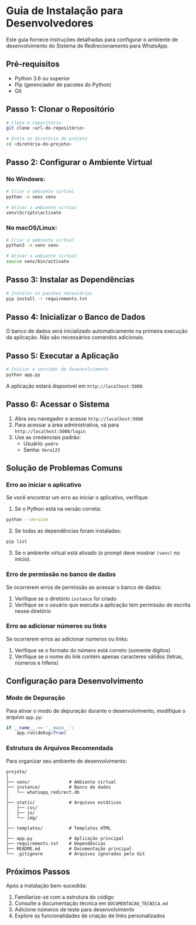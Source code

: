 # Guia de Instalação para Desenvolvedores

Este guia fornece instruções detalhadas para configurar o ambiente de desenvolvimento do Sistema de Redirecionamento para WhatsApp.

## Pré-requisitos

- Python 3.6 ou superior
- Pip (gerenciador de pacotes do Python)
- Git

## Passo 1: Clonar o Repositório

```bash
# Clone o repositório
git clone <url-do-repositório>

# Entre no diretório do projeto
cd <diretório-do-projeto>
```

## Passo 2: Configurar o Ambiente Virtual

### No Windows:

```bash
# Criar o ambiente virtual
python -m venv venv

# Ativar o ambiente virtual
venv\Scripts\activate
```

### No macOS/Linux:

```bash
# Criar o ambiente virtual
python3 -m venv venv

# Ativar o ambiente virtual
source venv/bin/activate
```

## Passo 3: Instalar as Dependências

```bash
# Instalar os pacotes necessários
pip install -r requirements.txt
```

## Passo 4: Inicializar o Banco de Dados

O banco de dados será inicializado automaticamente na primeira execução da aplicação. Não são necessários comandos adicionais.

## Passo 5: Executar a Aplicação

```bash
# Iniciar o servidor de desenvolvimento
python app.py
```

A aplicação estará disponível em `http://localhost:5000`.

## Passo 6: Acessar o Sistema

1. Abra seu navegador e acesse `http://localhost:5000`
2. Para acessar a área administrativa, vá para `http://localhost:5000/login`
3. Use as credenciais padrão:
   - Usuário: `pedro`
   - Senha: `Vera123`

## Solução de Problemas Comuns

### Erro ao iniciar o aplicativo

Se você encontrar um erro ao iniciar o aplicativo, verifique:

1. Se o Python está na versão correta:
```bash
python --version
```

2. Se todas as dependências foram instaladas:
```bash
pip list
```

3. Se o ambiente virtual está ativado (o prompt deve mostrar `(venv)` no início).

### Erro de permissão no banco de dados

Se ocorrerem erros de permissão ao acessar o banco de dados:

1. Verifique se o diretório `instance` foi criado
2. Verifique se o usuário que executa a aplicação tem permissão de escrita nesse diretório

### Erro ao adicionar números ou links

Se ocorrerem erros ao adicionar números ou links:

1. Verifique se o formato do número está correto (somente dígitos)
2. Verifique se o nome do link contém apenas caracteres válidos (letras, números e hífens)

## Configuração para Desenvolvimento

### Modo de Depuração

Para ativar o modo de depuração durante o desenvolvimento, modifique o arquivo `app.py`:

```python
if __name__ == '__main__':
    app.run(debug=True)
```

### Estrutura de Arquivos Recomendada

Para organizar seu ambiente de desenvolvimento:

```
projeto/
│
├── venv/               # Ambiente virtual
├── instance/           # Banco de dados
│   └── whatsapp_redirect.db
│
├── static/             # Arquivos estáticos
│   ├── css/
│   ├── js/
│   └── img/
│
├── templates/          # Templates HTML
│
├── app.py              # Aplicação principal
├── requirements.txt    # Dependências
├── README.md           # Documentação principal
└── .gitignore          # Arquivos ignorados pelo Git
```

## Próximos Passos

Após a instalação bem-sucedida:

1. Familiarize-se com a estrutura do código
2. Consulte a documentação técnica em `DOCUMENTACAO_TECNICA.md`
3. Adicione números de teste para desenvolvimento
4. Explore as funcionalidades de criação de links personalizados 